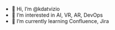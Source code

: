 - 👋 Hi, I’m @kdatvizio
- 👀 I’m interested in AI, VR, AR, DevOps
- 🌱 I’m currently learning Confluence, Jira

<!---
kdatvizio/kdatvizio is a ✨ special ✨ repository because its `README.md` (this file) appears on your GitHub profile.
You can click the Preview link to take a look at your changes.
--->

